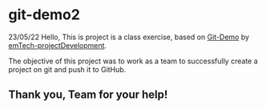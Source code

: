 # git-demo2
23/05/22
Hello,
This is project is a class exercise, based on [Git-Demo](https://github.com/emTech-projectDevelopment/Github-Demo) by [emTech-projectDevelopment](https://github.com/emTech-projectDevelopment). 

The objective of this project was to work as a team to successfully create a project on git and push it to GitHub.

## Thank you, Team for your help! 
